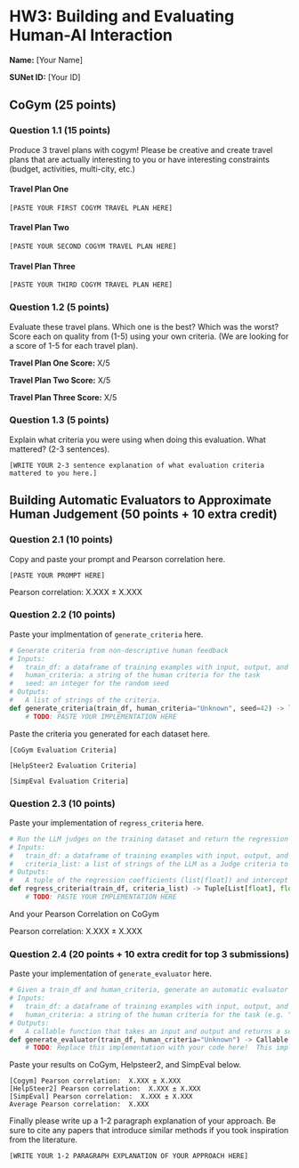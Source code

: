 # HW3: Building and Evaluating Human-AI Interaction

**Name:** [Your Name]

**SUNet ID:** [Your ID]


## CoGym (25 points)

### Question 1.1 (15 points)

Produce 3 travel plans with cogym!  Please be creative and create travel plans that are actually interesting to you or have interesting constraints (budget, activities, multi-city, etc.)

#### Travel Plan One

```
[PASTE YOUR FIRST COGYM TRAVEL PLAN HERE]
```

#### Travel Plan Two

```
[PASTE YOUR SECOND COGYM TRAVEL PLAN HERE]
```

#### Travel Plan Three

```
[PASTE YOUR THIRD COGYM TRAVEL PLAN HERE]
```

### Question 1.2 (5 points)

Evaluate these travel plans.  Which one is the best?  Which was the worst?  Score each on quality from (1-5) using your own criteria. (We are looking for a score of 1-5 for each travel plan).

**Travel Plan One Score:** X/5

**Travel Plan Two Score:** X/5

**Travel Plan Three Score:** X/5

### Question 1.3 (5 points)

Explain what criteria you were using when doing this evaluation.  What mattered?  (2-3 sentences).

```
[WRITE YOUR 2-3 sentence explanation of what evaluation criteria mattered to you here.]
```

## Building Automatic Evaluators to Approximate Human Judgement (50 points + 10 extra credit)

### Question 2.1 (10 points)

Copy and paste your prompt and Pearson correlation here.

```
[PASTE YOUR PROMPT HERE]
```

Pearson correlation: X.XXX ± X.XXX

### Question 2.2 (10 points)

Paste your implmentation of `generate_criteria` here.

```python
# Generate criteria from non-descriptive human feedback
# Inputs:
#   train_df: a dataframe of training examples with input, output, and score columns
#   human_criteria: a string of the human criteria for the task
#   seed: an integer for the random seed
# Outputs:
#   A list of strings of the criteria.
def generate_criteria(train_df, human_criteria="Unknown", seed=42) -> list[str]:
    # TODO: PASTE YOUR IMPLEMENTATION HERE
```

Paste the criteria you generated for each dataset here.

```
[CoGym Evaluation Criteria]
```

```
[HelpSteer2 Evaluation Criteria]
```

```
[SimpEval Evaluation Criteria]
```

### Question 2.3 (10 points)

Paste your implementation of `regress_criteria` here.

```python
# Run the LLM judges on the training dataset and return the regression coefficients and intercept
# Inputs:
#   train_df: a dataframe of training examples with input, output, and score columns
#   criteria_list: a list of strings of the LLM as a Judge criteria to regress on
# Outputs:
#   A tuple of the regression coefficients (list[float]) and intercept (float)
def regress_criteria(train_df, criteria_list) -> Tuple[List[float], float]:
    # TODO: PASTE YOUR IMPLEMENTATION HERE
```

And your Pearson Correlation on CoGym

Pearson correlation: X.XXX ± X.XXX

### Question 2.4 (20 points + 10 extra credit for top 3 submissions)

Paste your implementation of `generate_evaluator` here.

```python
# Given a train_df and human_criteria, generate an automatic evaluator that can be used to score a model's output
# Inputs:
#   train_df: a dataframe of training examples with input, output, and score columns
#   human_criteria: a string of the human criteria for the task (e.g. "travel plan quality", "helpfulness", "simplification quality")
# Outputs:
#   A callable function that takes an input and output and returns a score
def generate_evaluator(train_df, human_criteria="Unknown") -> Callable[[str, str], float]:
    # TODO: Replace this implementation with your code here!  This implements the generation + regression method from above
```

Paste your results on CoGym, Helpsteer2, and SimpEval below.

```
[Cogym] Pearson correlation:  X.XXX ± X.XXX
[HelpSteer2] Pearson correlation:  X.XXX ± X.XXX
[SimpEval] Pearson correlation:  X.XXX ± X.XXX
Average Pearson correlation:  X.XXX
```

Finally please write up a 1-2 paragraph explanation of your approach.  Be sure to cite any papers that introduce similar methods if you took inspiration from the literature.

```
[WRITE YOUR 1-2 PARAGRAPH EXPLANATION OF YOUR APPROACH HERE]
```